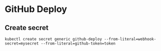 # GitHub Deploy

## Create secret
```
kubectl create secret generic github-deploy --from-literal=webhook-secret=mysecret --from-literal=github-token=token
```

